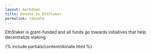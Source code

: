 ```yaml
---
layout: markdown
title: Donate to EthStaker
permalink: /donate
---
```



EthStaker is grant-funded and all funds go towards initiatives that help decentralize staking.

{% include partials/content/donate.html %}
